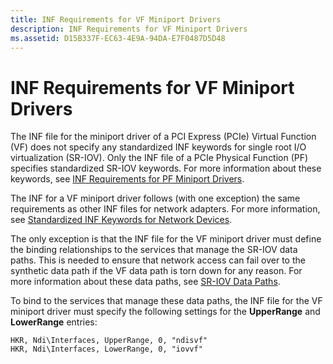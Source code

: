 ```yaml
---
title: INF Requirements for VF Miniport Drivers
description: INF Requirements for VF Miniport Drivers
ms.assetid: D15B337F-EC63-4E9A-94DA-E7F0487D5D48
---
```


# INF Requirements for VF Miniport Drivers


The INF file for the miniport driver of a PCI Express (PCIe) Virtual Function (VF) does not specify any standardized INF keywords for single root I/O virtualization (SR-IOV). Only the INF file of a PCIe Physical Function (PF) specifies standardized SR-IOV keywords. For more information about these keywords, see [INF Requirements for PF Miniport Drivers](inf-requirements-for-pf-miniport-drivers.md).

The INF for a VF miniport driver follows (with one exception) the same requirements as other INF files for network adapters. For more information, see [Standardized INF Keywords for Network Devices](standardized-inf-keywords-for-network-devices.md).

The only exception is that the INF file for the VF miniport driver must define the binding relationships to the services that manage the SR-IOV data paths. This is needed to ensure that network access can fail over to the synthetic data path if the VF data path is torn down for any reason. For more information about these data paths, see [SR-IOV Data Paths](sr-iov-data-paths.md).

To bind to the services that manage these data paths, the INF file for the VF miniport driver must specify the following settings for the **UpperRange** and **LowerRange** entries:

``` syntax
HKR, Ndi\Interfaces, UpperRange, 0, "ndisvf"
HKR, Ndi\Interfaces, LowerRange, 0, "iovvf"
```

 

 





